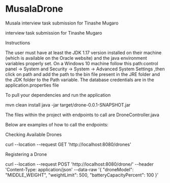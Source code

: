 # MusalaDrone
Musala interview task submission for Tinashe Mugaro


interview task submission for Tinashe Mugaro

Instructions

The user must have at least the JDK 1.17 version installed on their machine (which is available on the Oracle website) and the java environment variables properly set. On a Windows 10 machine follow this path:control panel -> System and Security -> System -> Advanced System Settings ,then click on path and add the path to the bin file present in the JRE folder and the JDK folder to the Path variable. The database credentials are in the application.properties file

To pull your dependencies and run the application

mvn clean install 
java -jar target/drone-0.0.1-SNAPSHOT.jar 

The files within the project with endpoints to call are DroneController.java

Below are examples of how to call the endpoints:

Checking Available Drones

curl --location --request GET 'http://localhost:8080/drones'

Registering a Drone

curl --location --request POST 'http://localhost:8080/drone/'
--header 'Content-Type: application/json'
--data-raw '{ "droneModel": "MIDDLE_WEIGHT", "weightLimit": 500, "batteryCapacityPercent": 100 }'
